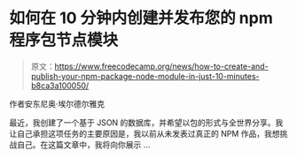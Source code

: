 # 如何在 10 分钟内创建并发布您的 npm 程序包节点模块

> 原文：<https://www.freecodecamp.org/news/how-to-create-and-publish-your-npm-package-node-module-in-just-10-minutes-b8ca3a100050/>

作者安东尼奥·埃尔德尔雅克

最近，我创建了一个基于 JSON 的数据库，并希望以包的形式与全世界分享。我让自己承担这项任务的主要原因是，我以前从未发表过真正的 NPM 作品，我想挑战自己。在这篇文章中，我将向你展示 …
